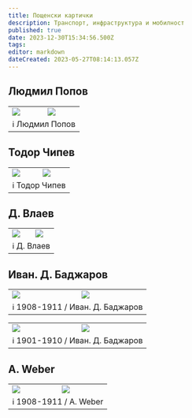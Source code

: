 ```yaml
---
title: Пощенски картички
description: Транспорт, инфраструктура и мобилност
published: true
date: 2023-12-30T15:34:56.500Z
tags: 
editor: markdown
dateCreated: 2023-05-27T08:14:13.057Z
---
```


## Людмил Попов

<!--следващ пост--> 
<div class="table-responsive"><table style="width:100%"><tr>
<td><img src="https://drive.google.com/uc?id=18NnOb6T7MOBXQT3FcmdjuFGstJ3hKzxN"></td>
<td><img src="https://drive.google.com/uc?id=1vZY9CV8gM6CkI3wKYpvGR7USGevWpCd_"></td></tr>
  <td colspan=2 >ℹ️ Людмил Попов</td></table></div>
  
  

## Тодор Чипев

<!--следващ пост--> 
<div class="table-responsive"><table style="width:100%"><tr>
<td><img src="https://drive.google.com/uc?id=10FSYj4tQN88H_YSyZaTjzXYh6X30_0QX"></td>
<td><img src="https://drive.google.com/uc?id=1W39BpNYsn8mnNALrit7Erwqat7KDWLCs"></td></tr>
  <td colspan=2 >ℹ️ Тодор Чипев</td></table></div>
  

## Д. Влаев

<!--следващ пост--> 
<div class="table-responsive"><table style="width:100%"><tr>
<td><img src="https://drive.google.com/uc?id=1Gls-O1ZyqZgCo8zJm85pUtcly2Fuht_D"></td>
<td><img src="https://drive.google.com/uc?id=15KZRdvRp6IpilvDi9GjeRtmKyVtMeOoV"></td></tr>
  <td colspan=2 >ℹ️ Д. Влаев</td></table></div>
  
## Иван. Д. Баджаров
<!--следващ пост--> 
<div class="table-responsive"><table style="width:100%"><tr>
<td><img src="https://drive.google.com/uc?id=1AmnK6x0g4gFobRknKoVbg3gkwVoLlOdU"></td>
<td><img src="https://drive.google.com/uc?id=1p81KiDI6jEUVz2wU64CrGvOEcsdkARii"></td></tr>
  <td colspan=2 >ℹ️  1908-1911 / Иван. Д. Баджаров</td></table></div>
  
<!--следващ пост--> 
<div class="table-responsive"><table style="width:100%"><tr>
<td><img src="https://drive.google.com/uc?id=1TRuuDMnXp05LOk04iG7fvufbaDX04YVx"></td>
<td><img src="https://drive.google.com/uc?id=152jZ-f6uHKSndb0hp-k7m-zlDv7ruhfz"></td></tr>
  <td colspan=2 >ℹ️  1901-1910 / Иван. Д. Баджаров</td></table></div>


  
## A. Weber
<!--следващ пост--> 
<div class="table-responsive"><table style="width:100%"><tr>
<td><img src="https://drive.google.com/uc?id=16bOeJyTfcr95kp7NiewOM0EJxrmdWX3c"></td>
<td><img src="https://drive.google.com/uc?id=17gzjh4S1jAhocupSd9XhLcosPhKEJggv"></td></tr>
  <td colspan=2 >ℹ️  1908-1911 / A. Weber</td></table></div>